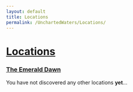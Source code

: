 ```yaml
---
layout: default
title: Locations
permalink: /UnchartedWaters/Locations/
---
```

# [Locations](#locations)

### **[The Emerald Dawn]({{site.baseurl}}/UnchartedWaters/Locations/TheEmeraldDawn/#the-emerald-dawn)**

You have not discovered any other locations **yet**...